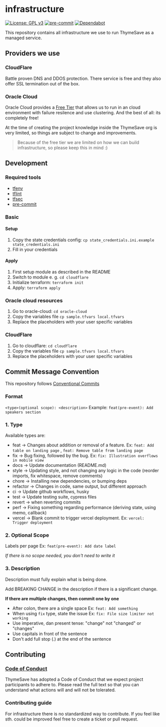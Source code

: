 infrastructure
===
[![License: GPL v3](https://img.shields.io/badge/License-MIT-blue.svg)](https://opensource.org/licenses/MIT)
[![pre-commit](https://img.shields.io/badge/%E2%9A%93%20%20pre--commit-enabled-success)](https://pre-commit.com/)
[![Dependabot](https://badgen.net/badge/Dependabot/enabled/green?icon=dependabot)](https://dependabot.com/)

This repository contains all infrastructure we use to run ThymeSave as a managed service.

## Providers we use

### CloudFlare

Battle proven DNS and DDOS protection. There service is free and they
also offer SSL termination out of the box.

### Oracle Cloud

Oracle Cloud provides a [Free Tier](https://www.oracle.com/cloud/free/)
that allows us to run in an cloud environment with failure resilence and
use clustering. And the best of all: its completely free!

At the time of creating the project knowledge inside the ThymeSave org
is very limited, so things are subject to change and improvements.

> Because of the free tier we are limited on how we can build infrastructure, so please keep this in mind :)

## Development

### Required tools

- [tfenv](https://github.com/tfutils/tfenv)
- [tflint](https://github.com/terraform-linters/tflint)
- [tfsec](https://github.com/aquasecurity/tfsec)
- [pre-commit](https://pre-commit.com/)

### Basic

#### Setup

1. Copy the state credentials config: `cp state_credentials.ini.example state_credentials.ini`
2. Fill in your credentials

#### Apply

1. First setup module as described in the README
2. Switch to module e. g. `cd cloudflare`
3. Initialize terraform: `terraform init`
4. Apply: `terraform apply`

### Oracle cloud resources

1. Go to oracle-cloud: `cd oracle-cloud`
2. Copy the variables file `cp sample.tfvars local.tfvars`
3. Replace the placeholders with your user specific variables

### CloudFlare
1. Go to cloudflare: `cd cloudflare`
2. Copy the variables file `cp sample.tfvars local.tfvars`
3. Replace the placeholders with your user specific variables


## Commit Message Convention

This repository follows [Conventional Commits](https://www.conventionalcommits.org/en/v1.0.0/)

### Format

`<type>(optional scope): <description>`
Example: `feat(pre-event): Add speakers section`

### 1. Type

Available types are:

- feat → Changes about addition or removal of a feature. Ex: `feat: Add table on landing page`
  , `feat: Remove table from landing page`
- fix → Bug fixing, followed by the bug. Ex: `fix: Illustration overflows in mobile view`
- docs → Update documentation (README.md)
- style → Updating style, and not changing any logic in the code (reorder imports, fix whitespace, remove comments)
- chore → Installing new dependencies, or bumping deps
- refactor → Changes in code, same output, but different approach
- ci → Update github workflows, husky
- test → Update testing suite, cypress files
- revert → when reverting commits
- perf → Fixing something regarding performance (deriving state, using memo, callback)
- vercel → Blank commit to trigger vercel deployment. Ex: `vercel: Trigger deployment`

### 2. Optional Scope

Labels per page Ex: `feat(pre-event): Add date label`

*If there is no scope needed, you don't need to write it*

### 3. Description

Description must fully explain what is being done.

Add BREAKING CHANGE in the description if there is a significant change.

**If there are multiple changes, then commit one by one**

- After colon, there are a single space Ex: `feat: Add something`
- When using `fix` type, state the issue Ex: `fix: File size limiter not working`
- Use imperative, dan present tense: "change" not "changed" or "changes"
- Use capitals in front of the sentence
- Don't add full stop (.) at the end of the sentence


## Contributing

### [Code of Conduct](https://github.com/ThymeSave/funnel/blob/main/CODE-OF-CONDUCT.md)

ThymeSave has adopted a Code of Conduct that we expect project participants to adhere to. Please read the full text so
that you can understand what actions will and will not be tolerated.

### Contributing guide

For infrastructure there is no standardized way to contribute. If you feel like sth. could be improved feel free to create a ticket or pull request.
